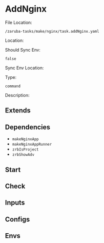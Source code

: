 
# AddNginx

File Location:

    /zaruba-tasks/make/nginx/task.addNginx.yaml


Location:




Should Sync Env:

    false


Sync Env Location:




Type:

    command


Description:





## Extends




## Dependencies

* `makeNginxApp`
* `makeNginxAppRunner`
* `zrbIsProject`
* `zrbShowAdv`


## Start




## Check




## Inputs


## Configs


## Envs